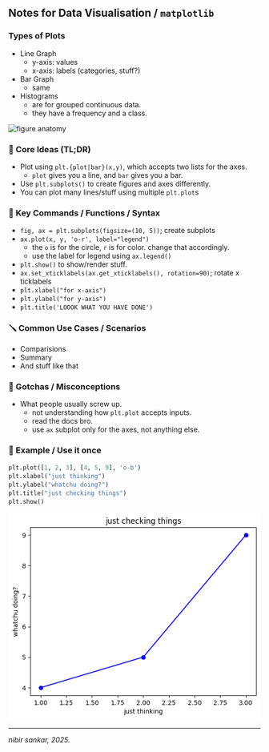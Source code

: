 ## Notes for Data Visualisation / `matplotlib`

### Types of Plots
- Line Graph
	- y-axis: values
	- x-axis: labels (categories, stuff?)
- Bar Graph
	- same
- Histograms
	- are for grouped continuous data.
	- they have a frequency and a class.

![figure anatomy](../assets/figure.png)

### 🔑 Core Ideas (TL;DR)
- Plot using `plt.{plot|bar}(x,y)`, which accepts two lists for the axes.
	- `plot` gives you a line, and `bar` gives you a bar.
- Use `plt.subplots()` to create figures and axes differently.
- You can plot many lines/stuff using multiple `plt.plot`s

### 🔧 Key Commands / Functions / Syntax
- `fig, ax = plt.subplots(figsize=(10, 5))`; create subplots
- `ax.plot(x, y, 'o-r', label="legend")`
	- the `o` is for the circle, `r` is for color. change that accordingly.
	- use the label for legend using `ax.legend()`
- `plt.show()` to show/render stuff.
- `ax.set_xticklabels(ax.get_xticklabels(), rotation=90)`; rotate x ticklabels
- `plt.xlabel("for x-axis")`
- `plt.ylabel("for y-axis")`
- `plt.title('LOOOK WHAT YOU HAVE DONE')`

### 🪛 Common Use Cases / Scenarios
- Comparisions
- Summary 
- And stuff like that

### 🧠 Gotchas / Misconceptions
- What people usually screw up.
	- not understanding how `plt.plot` accepts inputs.
	- read the docs bro.
	- use `ax` subplot only for the axes, not anything else.

### 🧪 Example / Use it once

```python
plt.plot([1, 2, 3], [4, 5, 9], 'o-b')
plt.xlabel("just thinking")
plt.ylabel("whatchu doing?")
plt.title("just checking things")
plt.show()
```

![example_plot.png](../assets/images/example_plot.png)

---
*nibir sankar, 2025.*